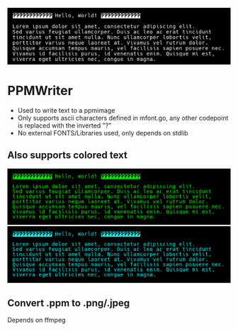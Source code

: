 ![Alt text](screenshots/out.png)
# PPMWriter
- Used to write text to a ppmimage
- Only supports ascii characters defined in mfont.go, any other codepoint is replaced with the inverted "?"
- No external FONTS/Libraries used, only depends on stdlib
## Also supports colored text
![Alt text](screenshots/green.png)
![Alt text](screenshots/cyan.png)
## Convert .ppm to .png/.jpeg
Depends on ffmpeg
